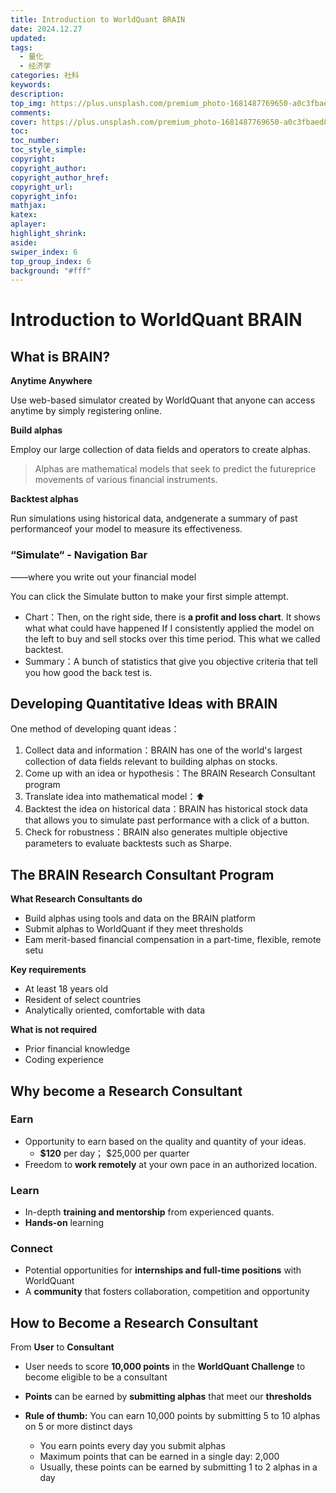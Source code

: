 ```yaml
---
title: Introduction to WorldQuant BRAIN
date: 2024.12.27
updated:
tags:
  - 量化
  - 经济学
categories: 社科
keywords:
description:
top_img: https://plus.unsplash.com/premium_photo-1681487769650-a0c3fbaed85a?q=80&w=1555&auto=format&fit=crop&ixlib=rb-4.0.3&ixid=M3wxMjA3fDB8MHxwaG90by1wYWdlfHx8fGVufDB8fHx8fA%3D%3D
comments:
cover: https://plus.unsplash.com/premium_photo-1681487769650-a0c3fbaed85a?q=80&w=1555&auto=format&fit=crop&ixlib=rb-4.0.3&ixid=M3wxMjA3fDB8MHxwaG90by1wYWdlfHx8fGVufDB8fHx8fA%3D%3D
toc:
toc_number:
toc_style_simple:
copyright:
copyright_author:
copyright_author_href:
copyright_url:
copyright_info:
mathjax:
katex:
aplayer:
highlight_shrink:
aside:
swiper_index: 6
top_group_index: 6
background: "#fff"
---
```


# Introduction to WorldQuant BRAIN

## What is BRAIN?

**Anytime Anywhere**

Use web-based simulator created by WorldQuant that anyone can access anytime by simply registering online.

**Build alphas**

Employ our large collection of data fields and operators to create alphas.

> Alphas are mathematical models that seek to predict the futureprice movements of various financial instruments.

**Backtest alphas**

Run simulations using historical data, andgenerate a summary of past performanceof your model to measure its effectiveness.

### “Simulate“ - Navigation Bar

——where you write out your financial model

You can click the Simulate button to make your first simple attempt.

- Chart：Then, on the right side, there is **a profit and loss chart**. It shows what what could have happened If I consistently applied the model on the left to buy and sell stocks over this time period. This what we called backtest.
- Summary：A bunch of statistics that give you objective criteria that tell you how good the back test is.

## Developing Quantitative Ideas with BRAIN

One method of developing quant ideas：

1. Collect data and information：BRAIN has one of the world's largest collection of data fields relevant to building alphas on stocks.
2. Come up with an idea or hypothesis：The BRAIN Research Consultant program
3. Translate idea into mathematical model：⬆️
4. Backtest the idea on historical data：BRAIN has historical stock data that allows you to simulate past performance with a click of a button.
5. Check for robustness：BRAIN also generates multiple objective parameters to evaluate backtests such as Sharpe.

## The BRAIN Research Consultant Program

**What Research Consultants do**

- Build alphas using tools and data on the BRAIN platform
- Submit alphas to WorldQuant if they meet thresholds
- Eam merit-based financial compensation in a part-time, flexible, remote setu

**Key requirements**

- At least 18 years old
- Resident of select countries
- Analytically oriented, comfortable with data

**What is not required**

- Prior financial knowledge
- Coding experience

## Why become a Research Consultant

### Earn

- Opportunity to earn based on the quality and quantity of your ideas.
  - **\$120** per day； $25,000 per quarter
- Freedom to **work remotely** at your own pace in an authorized location.

### Learn
- In-depth **training and mentorship** from experienced quants.
- **Hands-on** learning

### Connect

- Potential opportunities for **internships and full-time positions** with WorldQuant
- A **community** that fosters collaboration, competition and opportunity

## How to Become a Research Consultant

From **User** to **Consultant**

- User needs to score **10,000 points** in the **WorldQuant Challenge** to become eligible to be a consultant
- **Points** can be earned by **submitting alphas** that meet our **thresholds**
  
- **Rule of thumb:** You can earn 10,000 points by submitting 5 to 10 alphas
  on 5 or more distinct days
  - You earn points every day you submit alphas
  - Maximum points that can be earned in a single day: 2,000
  - Usually, these points can be earned by submitting 1 to 2 alphas in a day

